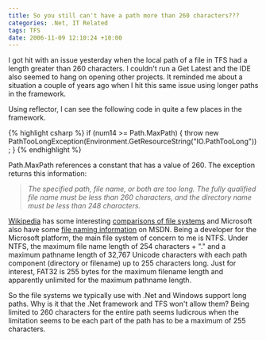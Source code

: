 ```yaml
---
title: So you still can't have a path more than 260 characters???
categories: .Net, IT Related
tags: TFS
date: 2006-11-09 12:10:24 +10:00
---
```


I got hit with an issue yesterday when the local path of a file in TFS had a length greater than 260 characters. I couldn't run a Get Latest and the IDE also seemed to hang on opening other projects. It reminded me about a situation a couple of years ago when I hit this same issue using longer paths in the framework. 

Using reflector, I can see the following code in quite a few places in the framework.

<!--more-->

{% highlight csharp %}
if (num14 >= Path.MaxPath)
{
    throw new PathTooLongException(Environment.GetResourceString("IO.PathTooLong"));
}
{% endhighlight %}

Path.MaxPath references a constant that has a value of 260. The exception returns this information:

> _The specified path, file name, or both are too long. The fully qualified file name must be less than 260 characters, and the directory name must be less than 248 characters._

[Wikipedia][0] has some interesting [comparisons of file systems][1] and Microsoft also have some [file naming information][2] on MSDN. Being a developer for the Microsoft platform, the main file system of concern to me is NTFS. Under NTFS, the maximum file name length of 254 characters + &quot;.&quot; and a maximum pathname length of 32,767 Unicode characters with each path component (directory or filename) up to 255 characters long. Just for interest, FAT32 is 255 bytes for the maximum filename length and apparently unlimited for the maximum pathname length.

So the file systems we typically use with .Net and Windows support long paths. Why is it that the .Net framework and TFS won't allow them? Being limited to 260 characters for the entire path seems ludicrous when the limitation seems to be each part of the path has to be a maximum of 255 characters.

[0]: http://en.wikipedia.org/wiki/Main_Page
[1]: http://en.wikipedia.org/wiki/Comparison_of_file_systems#Limits
[2]: http://msdn.microsoft.com/library/default.asp?url=/library/en-us/fileio/fs/naming_a_file.asp
